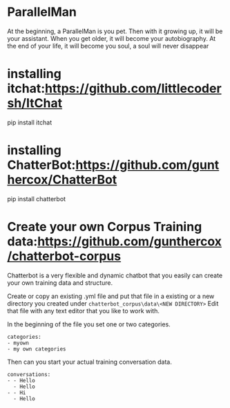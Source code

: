 # ParallelMan
At the beginning, a ParallelMan is you pet. Then with it growing up, it will be your assistant. When you get older, it will become your autobiography. At the end of your life, it will become you soul, a soul will never disappear
# installing itchat:https://github.com/littlecodersh/ItChat
pip install itchat

# installing ChatterBot:https://github.com/gunthercox/ChatterBot
pip install chatterbot

# Create your own Corpus Training data:https://github.com/gunthercox/chatterbot-corpus
Chatterbot is a very flexible and dynamic chatbot that you easily can create your own training data and structure.

Create or copy an existing .yml file and put that file in a existing or a new directory you created under `chatterbot_corpus\data\<NEW DIRECTORY>`
Edit that file with any text editor that you like to work with.

In the beginning of the file you set one or two categories.
```
categories:
- myown
- my own categories
````

Then can you start your actual training conversation data.

```
conversations:
- - Hello
  - Hello
- - Hi
  - Hello
```
